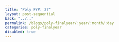 ```yaml
---
title: "Poly FYP: 27"
layout: post-sequential
back: "../.."
permalink: /blogs/poly-finalyear/:year/:month/:day
categories: poly-finalyear
disabled: true
---
```

